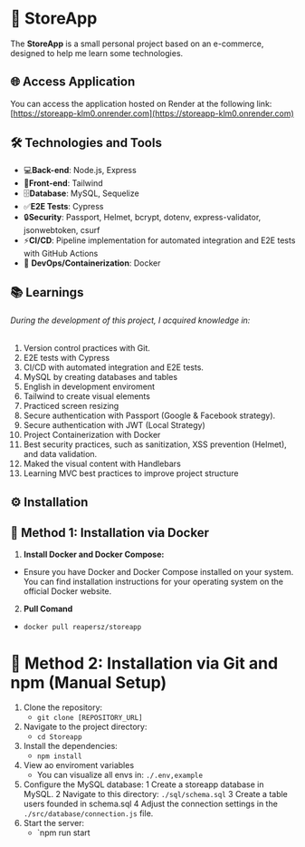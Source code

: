 # 🛒 StoreApp
The **StoreApp** is a small personal project based on an e-commerce, designed to help me learn some technologies.

## 🌐 Access Application
You can access the application hosted on Render at the following link: [https://storeapp-klm0.onrender.com](https://storeapp-klm0.onrender.com)

## 🛠️ Technologies and Tools
- 💻**Back-end**: Node.js, Express
- 🎨**Front-end**: Tailwind
- 🗄️**Database**: MySQL, Sequelize
- ✅**E2E Tests**: Cypress
- 🔒**Security**: Passport, Helmet, bcrypt, dotenv, express-validator, jsonwebtoken, csurf
- ⚡**CI/CD**: Pipeline implementation for automated integration and E2E tests with GitHub Actions
- 🐳 **DevOps/Containerization**: Docker

## 📚 Learnings
###### During the development of this project, I acquired knowledge in:
1. Version control practices with Git.
2. E2E tests with Cypress
3. CI/CD with automated integration and E2E tests.
4. MySQL by creating databases and tables
5. English in development enviroment
6. Tailwind to create visual elements
7. Practiced screen resizing
8. Secure authentication with Passport (Google & Facebook strategy).
9. Secure authentication with JWT (Local Strategy)
10. Project Containerization with Docker
11. Best security practices, such as sanitization, XSS prevention (Helmet), and data validation.
12. Maked the visual content with Handlebars
13. Learning MVC best practices to improve project structure

## ⚙️ Installation

## 🐳 Method 1: Installation via Docker
1)  **Install Docker and Docker Compose:**
   - Ensure you have Docker and Docker Compose installed on your system. You can find installation instructions for your operating system on the official Docker website.

2)  **Pull Comand**
   - `docker pull reapersz/storeapp`

# 💾 Method 2: Installation via Git and npm (Manual Setup)
1) Clone the repository:
   - `git clone [REPOSITORY_URL]`
2) Navigate to the project directory:
   - `cd Storeapp`
3) Install the dependencies:
   - `npm install`
4) View ao enviroment variables
   - You can visualize all envs in: `./.env,example`
5) Configure the MySQL database:
   1 Create a storeapp database in MySQL.
   2 Navigate to this directory: `./sql/schema.sql`
   3 Create a table users founded in schema.sql
   4 Adjust the connection settings in the `./src/database/connection.js` file.
6) Start the server:
   - `npm run start
